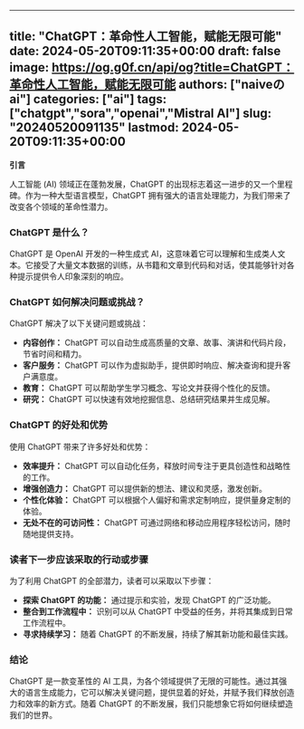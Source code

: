 
---
title: "ChatGPT：革命性人工智能，赋能无限可能"
date: 2024-05-20T09:11:35+00:00
draft: false
image: https://og.g0f.cn/api/og?title=ChatGPT：革命性人工智能，赋能无限可能
authors: ["naiveのai"]
categories: ["ai"]
tags: ["chatgpt","sora","openai","Mistral AI"]
slug: "20240520091135"
lastmod: 2024-05-20T09:11:35+00:00
---
**引言**

人工智能 (AI) 领域正在蓬勃发展，ChatGPT 的出现标志着这一进步的又一个里程碑。作为一种大型语言模型，ChatGPT 拥有强大的语言处理能力，为我们带来了改变各个领域的革命性潜力。

### ChatGPT 是什么？

ChatGPT 是 OpenAI 开发的一种生成式 AI，这意味着它可以理解和生成类人文本。它接受了大量文本数据的训练，从书籍和文章到代码和对话，使其能够针对各种提示提供令人印象深刻的响应。

### ChatGPT 如何解决问题或挑战？

ChatGPT 解决了以下关键问题或挑战：

- **内容创作：** ChatGPT 可以自动生成高质量的文章、故事、演讲和代码片段，节省时间和精力。
- **客户服务：** ChatGPT 可以作为虚拟助手，提供即时响应、解决查询和提升客户满意度。
- **教育：** ChatGPT 可以帮助学生学习概念、写论文并获得个性化的反馈。
- **研究：** ChatGPT 可以快速有效地挖掘信息、总结研究结果并生成见解。

### ChatGPT 的好处和优势

使用 ChatGPT 带来了许多好处和优势：

- **效率提升：** ChatGPT 可以自动化任务，释放时间专注于更具创造性和战略性的工作。
- **增强创造力：** ChatGPT 可以提供新的想法、建议和灵感，激发创新。
- **个性化体验：** ChatGPT 可以根据个人偏好和需求定制响应，提供量身定制的体验。
- **无处不在的可访问性：** ChatGPT 可通过网络和移动应用程序轻松访问，随时随地提供支持。

### 读者下一步应该采取的行动或步骤

为了利用 ChatGPT 的全部潜力，读者可以采取以下步骤：

- **探索 ChatGPT 的功能：** 通过提示和实验，发现 ChatGPT 的广泛功能。
- **整合到工作流程中：** 识别可以从 ChatGPT 中受益的任务，并将其集成到日常工作流程中。
- **寻求持续学习：** 随着 ChatGPT 的不断发展，持续了解其新功能和最佳实践。

### 结论

ChatGPT 是一款变革性的 AI 工具，为各个领域提供了无限的可能性。通过其强大的语言生成能力，它可以解决关键问题，提供显着的好处，并赋予我们释放创造力和效率的新方式。随着 ChatGPT 的不断发展，我们只能想象它将如何继续塑造我们的世界。